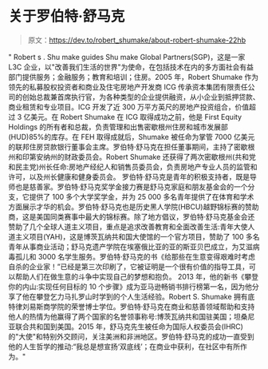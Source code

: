 # 关于罗伯特·舒马克

> 原文：<https://dev.to/robert_shumake/about-robert-shumake-22hb>

" Robert s . Shu make guides Shu make Global Partners(SGP)，这是一家 L3C 企业，以"改善我们生活的世界"为使命，在包括技术在内的多方面社会有益部门提供服务；金融服务；教育和培训；住房。2005 年，Robert Shumake 作为领先的私募股权投资者和商业及住宅房地产开发商 ICG 传承资本集团有限责任公司的创始总裁兼首席执行官，为各种类型的企业提供融资，从小企业到抵押贷款、商业租赁和专业项目。ICG 开发了近 300 万平方英尺的房地产投资组合，价值超过 3 亿美元。在 Robert Shumake 在 ICG 取得成功之前，他是 First Equity Holdings 的所有者和总裁，负责管理和出售密歇根州住房和城市发展部(HUD)85%的库存。在 FEH 取得成就后，Shumake 被任命为掌管 7000 亿美元的联邦住房贷款银行董事会主席。罗伯特·舒马克在担任董事期间，主持了密歇根州和印第安纳州的财政委员会。Robert Shumake 还获得了两次密歇根州(共和党和民主党)州长任命:房地产经纪人和销售员委员会，负责房地产专业人员的监管和许可，以及州长健康和健身委员会。
罗伯特·舒马克是青年的积极支持者，既是导师也是慈善家。罗伯特·舒马克奖学金接力赛是舒马克家庭和朋友基金会的一个分支，它提供了 100 多个大学奖学金，并为 25 000 多名青年提供了在体育和学术方面展示才华的机会。罗伯特·舒马克也是历史黑人学院(HBCU)越野锦标赛的赞助商，这是美国同类赛事中最大的锦标赛。除了地方倡议，罗伯特·舒马克基金会还赞助了几个全球人道主义项目，重点是追求改善教育和全面改善生活:青年大使人道主义项目(YAH)，这是博茨瓦纳共和国大使馆的一个官方项目，赞助了 100 多名青年从事商业活动；舒马克遗产学院在埃塞俄比亚的亚的斯亚贝巴成立，为艾滋病毒孤儿和 3000 名学生服务。罗伯特·舒马克的书《给那些在生意变得艰难时考虑自杀的企业家！”已经是第三次印刷了，它被证明是一个很有价值的指导工具，可以帮助人们在做生意的斗争中实现自己的梦想和抱负。
2013 年，他的新书《攀登你的内山:实现任何目标的 10 个步骤》成为亚马逊畅销书排行榜第一名，因为他分享了他在攀登乞力马扎罗山时学到的个人生活经验。Robert S. Shumake 拥有底特律刘易斯商学院的荣誉博士学位。罗伯特·舒马克在商业和慈善领域帮助和支持他人的热情为他赢得了两个国家的名誉领事称号:博茨瓦纳共和国驻美国；坦桑尼亚联合共和国到美国。2015 年，舒马克先生被任命为国际人权委员会(IHRC)的"大使"和特别外交顾问，关注美洲和非洲地区。罗伯特·舒马克的成功一直受到他的人生哲学的推动:“我总是想宣扬‘双底线’；在商业中获利，在社区中有所作为。"